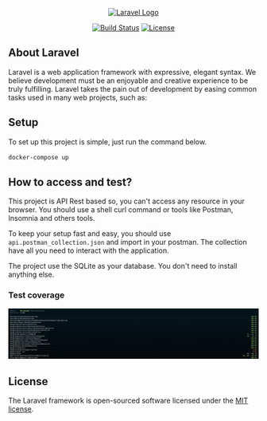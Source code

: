 <p align="center"><a href="https://laravel.com" target="_blank"><img src="https://raw.githubusercontent.com/laravel/art/master/logo-lockup/5%20SVG/2%20CMYK/1%20Full%20Color/laravel-logolockup-cmyk-red.svg" width="400" alt="Laravel Logo"></a></p>

<p align="center">
<a href="https://github.com/laravel/framework/actions"><img src="https://github.com/laravel/framework/workflows/tests/badge.svg" alt="Build Status"></a>
<a href="https://packagist.org/packages/laravel/framework"><img src="https://img.shields.io/packagist/l/laravel/framework" alt="License"></a>
</p>

## About Laravel

Laravel is a web application framework with expressive, elegant syntax. We believe development must be an enjoyable and creative experience to be truly fulfilling. Laravel takes the pain out of development by easing common tasks used in many web projects, such as:

## Setup
To set up this project is simple, just run the command below.
```sh
docker-compose up
```

## How to access and test?
This project is API Rest based so, you can't access any resource in your browser. You should use a shell curl command or tools like Postman, Insomnia and others tools.

To keep your setup fast and easy, you should use `api.postman_collection.json` and import in your postman. The collection have all you need to interact with the application.

The project use the SQLite as your database. You don't need to install anything else.

### Test coverage
<img src=".github/assets/coverage.png" />

## License

The Laravel framework is open-sourced software licensed under the [MIT license](https://opensource.org/licenses/MIT).
